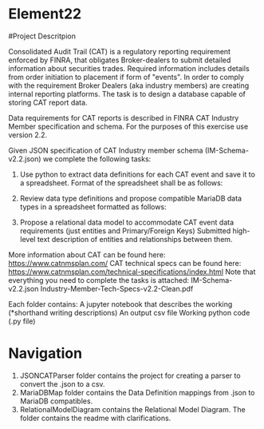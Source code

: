# Element22

#Project Descritpion

Consolidated Audit Trail (CAT) is a regulatory reporting requirement enforced by FINRA, that obligates Broker-dealers to submit detailed information about securities trades. Required information includes details from order initiation to placement if form of "events".
In order to comply with the requirement Broker Dealers (aka industry members) are creating internal reporting platforms.
The task is to design a database capable of storing CAT report data.


Data requirements for CAT reports is described in FINRA CAT Industry Member specification and schema. For the purposes of this exercise use version 2.2.

Given JSON specification of CAT Industry member schema (IM-Schema-v2.2.json) we complete the following tasks:

1. Use python to extract data definitions for each CAT event and save it to a spreadsheet.
Format of the spreadsheet shall be as follows:

2. Review data type definitions and propose compatible MariaDB data types in a spreadsheet formatted as follows:

3. Propose a relational data model to accommodate CAT event data requirements (just entities and Primary/Foreign Keys)
Submitted high-level text description of entities and relationships between them.

More information about CAT can be found here:
https://www.catnmsplan.com/
CAT technical specs can be found here:
https://www.catnmsplan.com/technical-specifications/index.html
Note that everything you need to complete the tasks is attached:
IM-Schema-v2.2.json
Industry-Member-Tech-Specs-v2.2-Clean.pdf

Each folder contains:
A jupyter notebook that describes the working (*shorthand writing descriptions)
An output csv file
Working python code (.py file)

# Navigation
1. JSONCATParser folder contains the project for creating a parser to convert the .json to a csv. 
2. MariaDBMap folder contains the Data Definition mappings from .json to MariaDB compatibles. 
3. RelationalModelDiagram contains the Relational Model Diagram. The folder contains the readme with clarifications.
